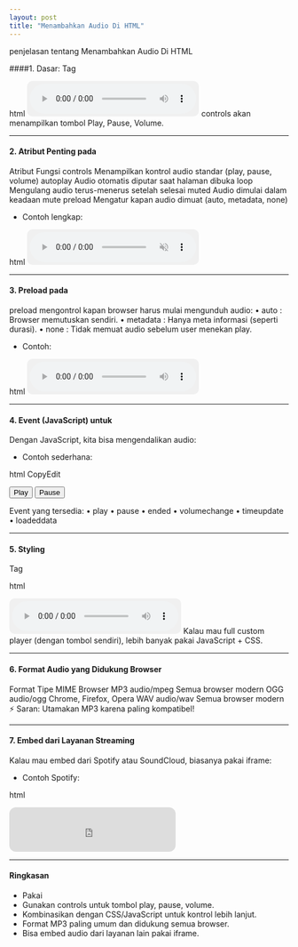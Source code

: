 ```yaml
---
layout: post
title: "Menambahkan Audio Di HTML"
---
```



penjelasan tentang Menambahkan Audio Di HTML


####1. Dasar: Tag <audio>
Struktur Umum:

html
<audio controls>
  <source src="audio.mp3" type="audio/mpeg">
  <source src="audio.ogg" type="audio/ogg">
  Your browser does not support the audio element.
</audio>
controls akan menampilkan tombol Play, Pause, Volume.


---

#### 2. Atribut Penting pada <audio>
Atribut	Fungsi
controls	Menampilkan kontrol audio standar (play, pause, volume)
autoplay	Audio otomatis diputar saat halaman dibuka
loop	Mengulang audio terus-menerus setelah selesai
muted	Audio dimulai dalam keadaan mute
preload	Mengatur kapan audio dimuat (auto, metadata, none)
- Contoh lengkap:

html
<audio controls autoplay loop muted preload="auto">
  <source src="lagu.mp3" type="audio/mpeg">
</audio>


---
#### 3. Preload pada <audio>
preload mengontrol kapan browser harus mulai mengunduh audio:
•	auto : Browser memutuskan sendiri.
•	metadata : Hanya meta informasi (seperti durasi).
•	none : Tidak memuat audio sebelum user menekan play.
- Contoh:

html
<audio controls preload="metadata">
  <source src="musik.mp3" type="audio/mpeg">
</audio>


---

#### 4. Event (JavaScript) untuk <audio>
Dengan JavaScript, kita bisa mengendalikan audio:
- Contoh sederhana:

html
CopyEdit
<audio id="audioKu" src="lagu.mp3"></audio>

<button onclick="playAudio()">Play</button>
<button onclick="pauseAudio()">Pause</button>

<script>
  var audio = document.getElementById("audioKu");
  
  function playAudio() {
    audio.play();
  }

  function pauseAudio() {
    audio.pause();
  }
</script>
Event yang tersedia:
•	play
•	pause
•	ended
•	volumechange
•	timeupdate
•	loadeddata



---

#### 5. Styling <audio> (CSS)
Tag <audio> biasanya punya tampilan standar. Tapi bisa dikombinasikan dengan CSS untuk custom player:

html
<style>
  audio {
    width: 300px;
    background-color: #f0f0f0;
    border-radius: 10px;
    padding: 5px;
  }
</style>

<audio controls>
  <source src="musik.mp3" type="audio/mpeg">
</audio>
Kalau mau full custom player (dengan tombol sendiri), lebih banyak pakai JavaScript + CSS.

---

#### 6. Format Audio yang Didukung Browser
Format	Tipe MIME	Browser
MP3	audio/mpeg	Semua browser modern
OGG	audio/ogg	Chrome, Firefox, Opera
WAV	audio/wav	Semua browser modern
⚡ Saran: Utamakan MP3 karena paling kompatibel!

---

#### 7. Embed dari Layanan Streaming
Kalau mau embed dari Spotify atau SoundCloud, biasanya pakai iframe:
- Contoh Spotify:

html
<iframe style="border-radius:12px" src="https://open.spotify.com/embed/track/TRACK_ID" width="300" height="80" frameBorder="0" allow="autoplay; clipboard-write; encrypted-media; fullscreen; picture-in-picture"></iframe>


---

#### Ringkasan
- Pakai <audio> untuk file lokal.
-	Gunakan controls untuk tombol play, pause, volume.
-	Kombinasikan dengan CSS/JavaScript untuk kontrol lebih lanjut.
-	Format MP3 paling umum dan didukung semua browser.
-	Bisa embed audio dari layanan lain pakai iframe.